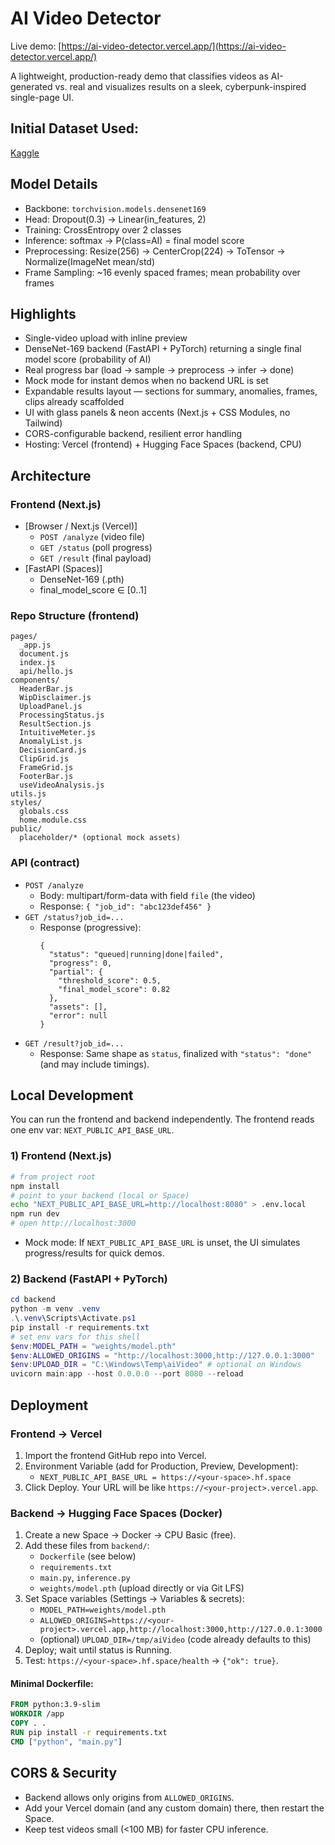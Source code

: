 # AI Video Detector

Live demo: [https://ai-video-detector.vercel.app/](https://ai-video-detector.vercel.app/)

A lightweight, production-ready demo that classifies videos as AI-generated vs. real and visualizes results on a sleek, cyberpunk-inspired single-page UI.

## Initial Dataset Used:
[Kaggle](https://www.kaggle.com/datasets/sanikatiwarekar/deep-fake-detection-dfd-entire-original-dataset/data)

## Model Details
- Backbone: `torchvision.models.densenet169`
- Head: Dropout(0.3) → Linear(in_features, 2)
- Training: CrossEntropy over 2 classes
- Inference: softmax → P(class=AI) = final model score
- Preprocessing: Resize(256) → CenterCrop(224) → ToTensor → Normalize(ImageNet mean/std)
- Frame Sampling: ~16 evenly spaced frames; mean probability over frames

## Highlights
- Single-video upload with inline preview
- DenseNet-169 backend (FastAPI + PyTorch) returning a single final model score (probability of AI)
- Real progress bar (load → sample → preprocess → infer → done)
- Mock mode for instant demos when no backend URL is set
- Expandable results layout — sections for summary, anomalies, frames, clips already scaffolded
- UI with glass panels & neon accents (Next.js + CSS Modules, no Tailwind)
- CORS-configurable backend, resilient error handling
- Hosting: Vercel (frontend) + Hugging Face Spaces (backend, CPU)

## Architecture
### Frontend (Next.js)
- [Browser / Next.js (Vercel)]
  - `POST /analyze` (video file)
  - `GET /status` (poll progress)
  - `GET /result` (final payload)
- [FastAPI (Spaces)]
  - DenseNet-169 (.pth)
  - final_model_score ∈ [0..1]

### Repo Structure (frontend)
```
pages/
  _app.js
  document.js
  index.js
  api/hello.js
components/
  HeaderBar.js
  WipDisclaimer.js
  UploadPanel.js
  ProcessingStatus.js
  ResultSection.js
  IntuitiveMeter.js
  AnomalyList.js
  DecisionCard.js
  ClipGrid.js
  FrameGrid.js
  FooterBar.js
  useVideoAnalysis.js
utils.js
styles/
  globals.css
  home.module.css
public/
  placeholder/* (optional mock assets)
```

### API (contract)
- `POST /analyze`
  - Body: multipart/form-data with field `file` (the video)
  - Response: `{ "job_id": "abc123def456" }`
- `GET /status?job_id=...`
  - Response (progressive):
    ```
    {
      "status": "queued|running|done|failed",
      "progress": 0,
      "partial": {
        "threshold_score": 0.5,
        "final_model_score": 0.82
      },
      "assets": [],
      "error": null
    }
    ```
- `GET /result?job_id=...`
  - Response: Same shape as `status`, finalized with `"status": "done"` (and may include timings).

## Local Development
You can run the frontend and backend independently. The frontend reads one env var: `NEXT_PUBLIC_API_BASE_URL`.

### 1) Frontend (Next.js)
```bash
# from project root
npm install
# point to your backend (local or Space)
echo "NEXT_PUBLIC_API_BASE_URL=http://localhost:8080" > .env.local
npm run dev
# open http://localhost:3000
```
- Mock mode: If `NEXT_PUBLIC_API_BASE_URL` is unset, the UI simulates progress/results for quick demos.

### 2) Backend (FastAPI + PyTorch)
```powershell
cd backend
python -m venv .venv
.\.venv\Scripts\Activate.ps1
pip install -r requirements.txt
# set env vars for this shell
$env:MODEL_PATH = "weights/model.pth"
$env:ALLOWED_ORIGINS = "http://localhost:3000,http://127.0.0.1:3000"
$env:UPLOAD_DIR = "C:\Windows\Temp\aiVideo" # optional on Windows
uvicorn main:app --host 0.0.0.0 --port 8080 --reload
```

## Deployment
### Frontend → Vercel
1. Import the frontend GitHub repo into Vercel.
2. Environment Variable (add for Production, Preview, Development):
   - `NEXT_PUBLIC_API_BASE_URL = https://<your-space>.hf.space`
3. Click Deploy. Your URL will be like `https://<your-project>.vercel.app`.

### Backend → Hugging Face Spaces (Docker)
1. Create a new Space → Docker → CPU Basic (free).
2. Add these files from `backend/`:
   - `Dockerfile` (see below)
   - `requirements.txt`
   - `main.py`, `inference.py`
   - `weights/model.pth` (upload directly or via Git LFS)
3. Set Space variables (Settings → Variables & secrets):
   - `MODEL_PATH=weights/model.pth`
   - `ALLOWED_ORIGINS=https://<your-project>.vercel.app,http://localhost:3000,http://127.0.0.1:3000`
   - (optional) `UPLOAD_DIR=/tmp/aiVideo` (code already defaults to this)
4. Deploy; wait until status is Running.
5. Test: `https://<your-space>.hf.space/health` → `{"ok": true}`.

#### Minimal Dockerfile:
```Dockerfile
FROM python:3.9-slim
WORKDIR /app
COPY . .
RUN pip install -r requirements.txt
CMD ["python", "main.py"]
```

## CORS & Security
- Backend allows only origins from `ALLOWED_ORIGINS`.
- Add your Vercel domain (and any custom domain) there, then restart the Space.
- Keep test videos small (<100 MB) for faster CPU inference.
